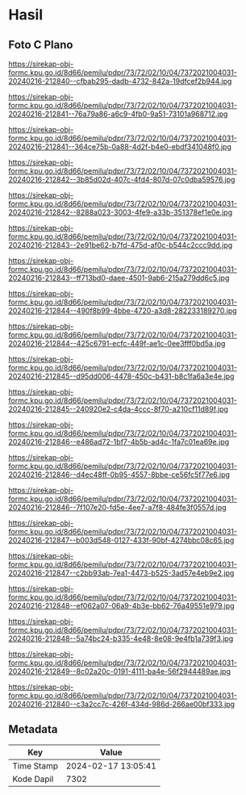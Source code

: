 # Hasil

## Foto C Plano

https://sirekap-obj-formc.kpu.go.id/8d66/pemilu/pdpr/73/72/02/10/04/7372021004031-20240216-212840--cfbab295-dadb-4732-842a-19dfcef2b944.jpg

https://sirekap-obj-formc.kpu.go.id/8d66/pemilu/pdpr/73/72/02/10/04/7372021004031-20240216-212841--76a79a86-a6c9-4fb0-9a51-73101a968712.jpg

https://sirekap-obj-formc.kpu.go.id/8d66/pemilu/pdpr/73/72/02/10/04/7372021004031-20240216-212841--364ce75b-0a88-4d2f-b4e0-ebdf341048f0.jpg

https://sirekap-obj-formc.kpu.go.id/8d66/pemilu/pdpr/73/72/02/10/04/7372021004031-20240216-212842--3b85d02d-407c-4fd4-807d-07c0dba59576.jpg

https://sirekap-obj-formc.kpu.go.id/8d66/pemilu/pdpr/73/72/02/10/04/7372021004031-20240216-212842--8288a023-3003-4fe9-a33b-351378ef1e0e.jpg

https://sirekap-obj-formc.kpu.go.id/8d66/pemilu/pdpr/73/72/02/10/04/7372021004031-20240216-212843--2e91be62-b7fd-475d-af0c-b544c2ccc9dd.jpg

https://sirekap-obj-formc.kpu.go.id/8d66/pemilu/pdpr/73/72/02/10/04/7372021004031-20240216-212843--ff713bd0-daee-4501-9ab6-215a279dd6c5.jpg

https://sirekap-obj-formc.kpu.go.id/8d66/pemilu/pdpr/73/72/02/10/04/7372021004031-20240216-212844--490f8b99-4bbe-4720-a3d8-282233189270.jpg

https://sirekap-obj-formc.kpu.go.id/8d66/pemilu/pdpr/73/72/02/10/04/7372021004031-20240216-212844--425c6791-ecfc-449f-ae1c-0ee3fff0bd5a.jpg

https://sirekap-obj-formc.kpu.go.id/8d66/pemilu/pdpr/73/72/02/10/04/7372021004031-20240216-212845--d95dd006-4478-450c-b431-b8c1fa6a3e4e.jpg

https://sirekap-obj-formc.kpu.go.id/8d66/pemilu/pdpr/73/72/02/10/04/7372021004031-20240216-212845--240920e2-c4da-4ccc-8f70-a210cf11d89f.jpg

https://sirekap-obj-formc.kpu.go.id/8d66/pemilu/pdpr/73/72/02/10/04/7372021004031-20240216-212846--e486ad72-1bf7-4b5b-ad4c-1fa7c01ea69e.jpg

https://sirekap-obj-formc.kpu.go.id/8d66/pemilu/pdpr/73/72/02/10/04/7372021004031-20240216-212846--d4ec48ff-0b95-4557-8bbe-ce56fc5f77e6.jpg

https://sirekap-obj-formc.kpu.go.id/8d66/pemilu/pdpr/73/72/02/10/04/7372021004031-20240216-212846--7f107e20-fd5e-4ee7-a7f8-484fe3f0557d.jpg

https://sirekap-obj-formc.kpu.go.id/8d66/pemilu/pdpr/73/72/02/10/04/7372021004031-20240216-212847--b003d548-0127-433f-90bf-4274bbc08c65.jpg

https://sirekap-obj-formc.kpu.go.id/8d66/pemilu/pdpr/73/72/02/10/04/7372021004031-20240216-212847--c2bb93ab-7ea1-4473-b525-3ad57e4eb9e2.jpg

https://sirekap-obj-formc.kpu.go.id/8d66/pemilu/pdpr/73/72/02/10/04/7372021004031-20240216-212848--ef062a07-06a9-4b3e-bb62-76a49551e979.jpg

https://sirekap-obj-formc.kpu.go.id/8d66/pemilu/pdpr/73/72/02/10/04/7372021004031-20240216-212848--5a74bc24-b335-4e48-8e08-9e4fb1a739f3.jpg

https://sirekap-obj-formc.kpu.go.id/8d66/pemilu/pdpr/73/72/02/10/04/7372021004031-20240216-212849--8c02a20c-0191-4111-ba4e-56f2944489ae.jpg

https://sirekap-obj-formc.kpu.go.id/8d66/pemilu/pdpr/73/72/02/10/04/7372021004031-20240216-212840--c3a2cc7c-426f-434d-986d-266ae00bf333.jpg


## Metadata

| Key        | Value               |
| ---------- | ------------------- |
| Time Stamp | 2024-02-17 13:05:41 |
| Kode Dapil | 7302                |



